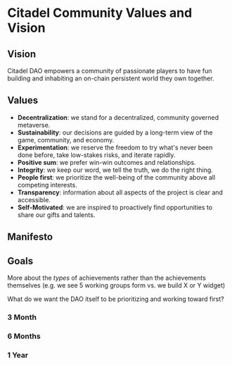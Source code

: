 # Citadel Community Values and Vision

## Vision

Citadel DAO empowers a community of passionate players to have fun building and inhabiting an on-chain persistent world they own together. 

## Values

- **Decentralization**: we stand for a decentralized, community governed metaverse.
- **Sustainability**: our decisions are guided by a long-term view of the game, community, and economy.   
- **Experimentation**: we reserve the freedom to try what's never been done before, take low-stakes risks, and iterate rapidly. 
- **Positive sum**: we prefer win-win outcomes and relationships.
- **Integrity**: we keep our word, we tell the truth, we do the right thing. 
- **People first**: we prioritize the well-being of the community above all competing interests.  
- **Transparency**: information about all aspects of the project is clear and accessible. 
- **Self-Motivated**: we are inspired to proactively find opportunities to share our gifts and talents. 

## Manifesto

## Goals

More about the *types* of achievements rather than the achievements themselves (e.g. we see 5 working groups form vs. we build X or Y widget) 

What do we want the DAO itself to be prioritizing and working toward first? 

### 3 Month

### 6 Months

### 1 Year
